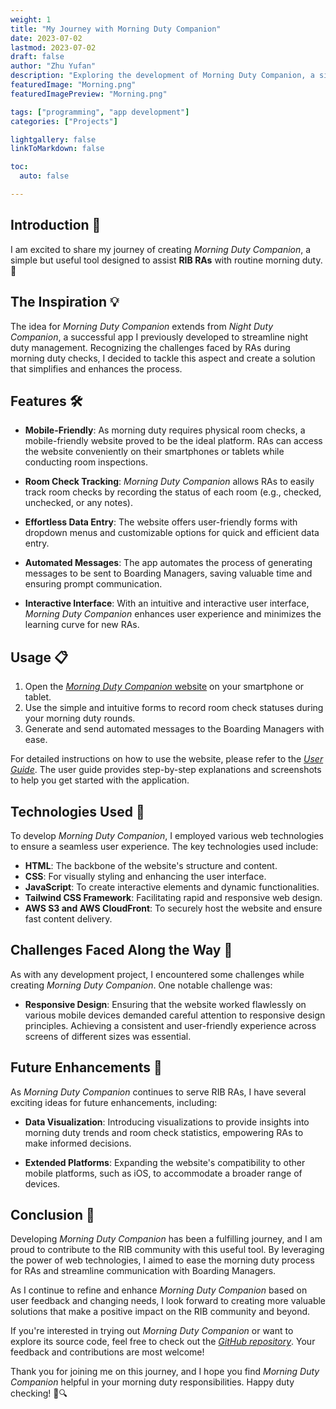 ```yaml
---
weight: 1
title: "My Journey with Morning Duty Companion"
date: 2023-07-02
lastmod: 2023-07-02
draft: false
author: "Zhu Yufan"
description: "Exploring the development of Morning Duty Companion, a simple but useful tool for morning duty management. 🚀"
featuredImage: "Morning.png"
featuredImagePreview: "Morning.png"

tags: ["programming", "app development"]
categories: ["Projects"]

lightgallery: false
linkToMarkdown: false

toc:
  auto: false

---
```


## Introduction 🌄

I am excited to share my journey of creating _Morning Duty Companion_, a simple but useful tool designed to assist **RIB RAs** with routine morning duty. 🚀

## The Inspiration 💡

The idea for _Morning Duty Companion_ extends from _Night Duty Companion_, a successful app I previously developed to streamline night duty management. Recognizing the challenges faced by RAs during morning duty checks, I decided to tackle this aspect and create a solution that simplifies and enhances the process.

## **Features 🛠️**

- **Mobile-Friendly**: As morning duty requires physical room checks, a mobile-friendly website proved to be the ideal platform. RAs can access the website conveniently on their smartphones or tablets while conducting room inspections.

- **Room Check Tracking**: _Morning Duty Companion_ allows RAs to easily track room checks by recording the status of each room (e.g., checked, unchecked, or any notes).

- **Effortless Data Entry**: The website offers user-friendly forms with dropdown menus and customizable options for quick and efficient data entry.

- **Automated Messages**: The app automates the process of generating messages to be sent to Boarding Managers, saving valuable time and ensuring prompt communication.

- **Interactive Interface**: With an intuitive and interactive user interface, _Morning Duty Companion_ enhances user experience and minimizes the learning curve for new RAs.

##  **Usage 📋**

1. Open the [_Morning Duty Companion_ website](https://mdc.zyf.ninja/) on your smartphone or tablet.
2. Use the simple and intuitive forms to record room check statuses during your morning duty rounds.
3. Generate and send automated messages to the Boarding Managers with ease.

For detailed instructions on how to use the website, please refer to the [_User Guide_](https://yufannnn.github.io/MorningDutyCompanion/). The user guide provides step-by-step explanations and screenshots to help you get started with the application.

## Technologies Used 🧰

To develop _Morning Duty Companion_, I employed various web technologies to ensure a seamless user experience. The key technologies used include:

- **HTML**: The backbone of the website's structure and content.
- **CSS**: For visually styling and enhancing the user interface.
- **JavaScript**: To create interactive elements and dynamic functionalities.
- **Tailwind CSS Framework**: Facilitating rapid and responsive web design.
- **AWS S3 and AWS CloudFront**: To securely host the website and ensure fast content delivery.

## Challenges Faced Along the Way 🌟

As with any development project, I encountered some challenges while creating _Morning Duty Companion_. One notable challenge was:

- **Responsive Design**: Ensuring that the website worked flawlessly on various mobile devices demanded careful attention to responsive design principles. Achieving a consistent and user-friendly experience across screens of different sizes was essential.

## Future Enhancements 🌟

As _Morning Duty Companion_ continues to serve RIB RAs, I have several exciting ideas for future enhancements, including:

- **Data Visualization**: Introducing visualizations to provide insights into morning duty trends and room check statistics, empowering RAs to make informed decisions.

- **Extended Platforms**: Expanding the website's compatibility to other mobile platforms, such as iOS, to accommodate a broader range of devices.

## Conclusion 📜

Developing _Morning Duty Companion_ has been a fulfilling journey, and I am proud to contribute to the RIB community with this useful tool. By leveraging the power of web technologies, I aimed to ease the morning duty process for RAs and streamline communication with Boarding Managers.

As I continue to refine and enhance _Morning Duty Companion_ based on user feedback and changing needs, I look forward to creating more valuable solutions that make a positive impact on the RIB community and beyond.

If you're interested in trying out _Morning Duty Companion_ or want to explore its source code, feel free to check out the [_GitHub repository_](https://github.com/Yufannnn/MorningDutyCompanion). Your feedback and contributions are most welcome!

Thank you for joining me on this journey, and I hope you find _Morning Duty Companion_ helpful in your morning duty responsibilities. Happy duty checking! 🏫🔍